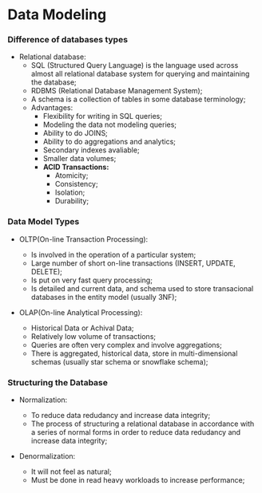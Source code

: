 # Data Modeling 

### Difference of databases types

- Relational database:
  - SQL (Structured Query Language) is the language used across almost all relational database system for querying and maintaining the database;
  - RDBMS (Relational Database Management System);
  - A schema is a collection of tables in some database terminology;
  - Advantages:
    - Flexibility for writing in SQL queries;
    - Modeling the data not modeling queries;
    - Ability to do JOINS;
    - Ability to do aggregations and analytics;
    - Secondary indexes avaliable;
    - Smaller data volumes;
    - **ACID Transactions:**
      - Atomicity;
      - Consistency;
      - Isolation;
      - Durability;

### Data Model Types

- OLTP(On-line Transaction Processing):
  - Is involved in the operation of a particular system;
  - Large number of short on-line transactions (INSERT, UPDATE, DELETE);
  - Is put on very fast query processing;
  - Is detailed and current data, and schema used to store transacional databases in the entity model (usually 3NF);

- OLAP(On-line Analytical Processing):
  - Historical Data or Achival Data;
  - Relatively low volume of transactions;
  - Queries are often very complex and involve aggregations;
  - There is aggregated, historical data, store in multi-dimensional schemas (usually star schema or snowflake schema);

### Structuring the Database

- Normalization: 
  - To reduce data redudancy and increase data integrity;
  - The process of structuring a relational database in accordance with a series of normal forms in order to reduce data redudancy and increase data integrity;

- Denormalization: 
  - It will not feel as natural; 
  - Must be done in read heavy workloads to increase performance;

